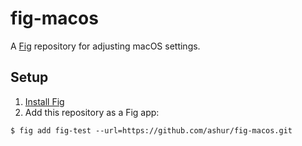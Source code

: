 # fig-macos

A [Fig][fig] repository for adjusting macOS settings.


## Setup

1. [Install Fig][fig-install]
1. Add this repository as a Fig app:

~~~
$ fig add fig-test --url=https://github.com/ashur/fig-macos.git
~~~

[fig]: https://github.com/ashur/fig
[fig-install]: https://github.com/ashur/fig/wiki/getting-started
